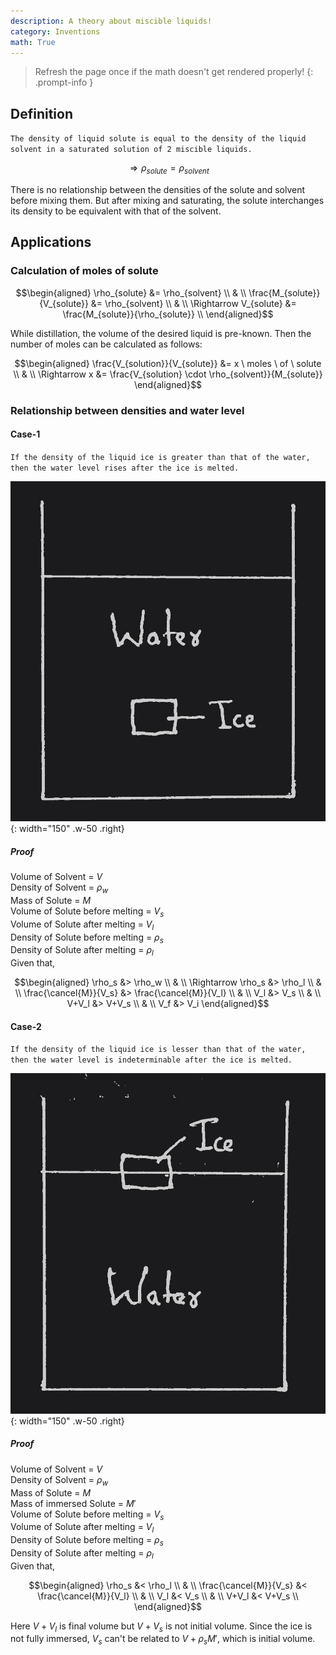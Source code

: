 ```yaml
---
description: A theory about miscible liquids!
category: Inventions
math: True
---
```


> Refresh the page once if the math doesn't get rendered properly!
{: .prompt-info }

## Definition

`The density of liquid solute is equal to the density of the liquid solvent in a saturated solution of 2 miscible liquids.`

$$\Rightarrow \rho_{solute} = \rho_{solvent}$$

There is no relationship between the densities of the solute and solvent before mixing them. But after mixing and saturating, the solute interchanges its density to be equivalent with that of the solvent.

## Applications

### Calculation of moles of solute

$$\begin{aligned}
\rho_{solute} &= \rho_{solvent} \\
& \\
\frac{M_{solute}}{V_{solute}} &= \rho_{solvent} \\
& \\
\Rightarrow V_{solute} &= \frac{M_{solute}}{\rho_{solute}} \\
\end{aligned}$$

While distillation, the volume of the desired liquid is pre-known. Then the number of moles can be calculated as follows:

$$\begin{aligned}
\frac{V_{solution}}{V_{solute}} &= x \ moles \ of \ solute \\
& \\
\Rightarrow x &= \frac{V_{solution} \cdot \rho_{solvent}}{M_{solute}}
\end{aligned}$$

### Relationship between densities and water level

#### Case-1

`If the density of the liquid ice is greater than that of the water, then the water level rises after the ice is melted.`

![image](assets/img/posts/Navam's_Theory_of_Miscible_Liquids/1.jpg){: width="150" .w-50 .right}

##### Proof

Volume of Solvent = $V$ \
Density of Solvent = $\rho_w$ \
Mass of Solute = $M$ \
Volume of Solute before melting = $V_s$ \
Volume of Solute after melting = $V_l$ \
Density of Solute before melting = $\rho_s$ \
Density of Solute after melting = $\rho_l$ \
Given that,

$$\begin{aligned}
\rho_s &> \rho_w \\
& \\
\Rightarrow \rho_s &> \rho_l \\
& \\
\frac{\cancel{M}}{V_s} &> \frac{\cancel{M}}{V_l} \\
& \\
V_l &> V_s \\
& \\
V+V_l &> V+V_s \\
& \\
V_f &> V_i
\end{aligned}$$

#### Case-2

`If the density of the liquid ice is lesser than that of the water, then the water level is indeterminable after the ice is melted.`

![image](assets/img/posts/Navam's_Theory_of_Miscible_Liquids/2.jpg){: width="150" .w-50 .right}

##### Proof

Volume of Solvent = $V$ \
Density of Solvent = $\rho_w$ \
Mass of Solute = $M$ \
Mass of immersed Solute = $M'$ \
Volume of Solute before melting = $V_s$ \
Volume of Solute after melting = $V_l$ \
Density of Solute before melting = $\rho_s$ \
Density of Solute after melting = $\rho_l$ \
Given that,

$$\begin{aligned}
\rho_s &< \rho_l \\
& \\
\frac{\cancel{M}}{V_s} &< \frac{\cancel{M}}{V_l} \\
& \\
V_l &< V_s \\
& \\
V+V_l &< V+V_s \\
\end{aligned}$$

Here $V+V_l$ is final volume but $V+V_s$ is not initial volume. Since the ice is not fully immersed, $V_s$ can't be related to $V+\rho_sM'$, which is initial volume.